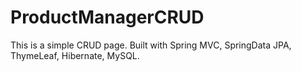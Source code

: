 # ProductManagerCRUD
This is a simple CRUD page.
Built with Spring MVC, SpringData JPA, ThymeLeaf, Hibernate, MySQL.
